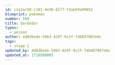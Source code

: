 ```yaml
---
id: c2a3ac58-c181-4e98-81f7-f3ab59a90852
blueprint: pokemon
number: 569
title: Garbodor
types:
  - poison
author: 4d8d6ede-5963-429f-9c2f-74b897007e0c
tags:
  - stage-1
updated_by: 4d8d6ede-5963-429f-9c2f-74b897007e0c
updated_at: 1716508003
---
```

